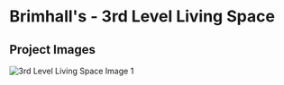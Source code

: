 # Brimhall's - 3rd Level Living Space

## Project Images

![3rd Level Living Space Image 1](https://storage.googleapis.com/msgsndr/zTjqcEq3Ndj90wvhfc47/media/676881352fc195b5764ae745.jpeg)
